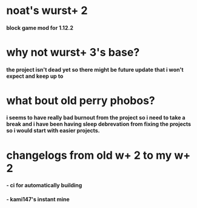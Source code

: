 # noat's wurst+ 2
#### block game mod for 1.12.2
# why not wurst+ 3's base?
#### the project isn't dead yet so there might be future update that i won't expect and keep up to
# what bout old perry phobos?
#### i seems to have really bad burnout from the project so i need to take a break and i have been having sleep debrevation from fixing the projects so i would start with easier projects.
# changelogs from old w+ 2 to my w+ 2
#### - ci for automatically building
#### - kami147's instant mine
